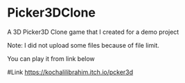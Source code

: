 # Picker3DClone
A 3D Picker3D Clone game that I created for a demo project

Note: I did not upload some files because of file limit.

You can play it from link below

#Link
https://kochalilibrahim.itch.io/pcker3d
